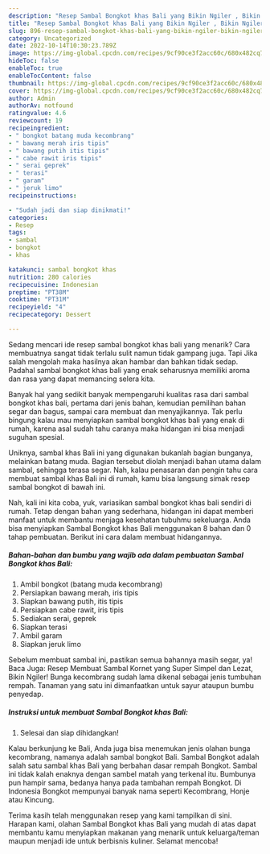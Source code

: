 ```yaml
---
description: "Resep Sambal Bongkot khas Bali yang Bikin Ngiler , Bikin Ngiler"
title: "Resep Sambal Bongkot khas Bali yang Bikin Ngiler , Bikin Ngiler"
slug: 896-resep-sambal-bongkot-khas-bali-yang-bikin-ngiler-bikin-ngiler
category: Uncategorized
date: 2022-10-14T10:30:23.789Z
image: https://img-global.cpcdn.com/recipes/9cf90ce3f2acc60c/680x482cq70/sambal-bongkot-khas-bali-foto-resep-utama.jpg
hideToc: false
enableToc: true
enableTocContent: false
thumbnail: https://img-global.cpcdn.com/recipes/9cf90ce3f2acc60c/680x482cq70/sambal-bongkot-khas-bali-foto-resep-utama.jpg
cover: https://img-global.cpcdn.com/recipes/9cf90ce3f2acc60c/680x482cq70/sambal-bongkot-khas-bali-foto-resep-utama.jpg
author: Admin
authorAv: notfound
ratingvalue: 4.6
reviewcount: 19
recipeingredient:
- " bongkot batang muda kecombrang"
- " bawang merah iris tipis"
- " bawang putih itis tipis"
- " cabe rawit iris tipis"
- " serai geprek"
- " terasi"
- " garam"
- " jeruk limo"
recipeinstructions:

- "Sudah jadi dan siap dinikmati!"
categories:
- Resep
tags:
- sambal
- bongkot
- khas

katakunci: sambal bongkot khas 
nutrition: 280 calories
recipecuisine: Indonesian
preptime: "PT38M"
cooktime: "PT31M"
recipeyield: "4"
recipecategory: Dessert

---
```



Sedang mencari ide resep sambal bongkot khas bali yang menarik? Cara membuatnya sangat tidak terlalu sulit namun tidak gampang juga. Tapi Jika salah mengolah maka hasilnya akan hambar dan bahkan tidak sedap. Padahal sambal bongkot khas bali yang enak seharusnya memiliki aroma dan rasa yang dapat memancing selera kita.


Banyak hal yang sedikit banyak mempengaruhi kualitas rasa dari sambal bongkot khas bali, pertama dari jenis bahan, kemudian pemilihan bahan segar dan bagus, sampai cara membuat dan menyajikannya. Tak perlu bingung kalau mau menyiapkan sambal bongkot khas bali yang enak di rumah, karena asal sudah tahu caranya maka hidangan ini bisa menjadi suguhan spesial.

Uniknya, sambal khas Bali ini yang digunakan bukanlah bagian bunganya, melainkan batang muda. Bagian tersebut diolah menjadi bahan utama dalam sambal, sehingga terasa segar. Nah, kalau penasaran dan pengin tahu cara membuat sambal khas Bali ini di rumah, kamu bisa langsung simak resep sambal bongkot di bawah ini.


Nah, kali ini kita coba, yuk, variasikan sambal bongkot khas bali sendiri di rumah. Tetap dengan bahan yang sederhana, hidangan ini dapat memberi manfaat untuk membantu menjaga kesehatan tubuhmu sekeluarga. Anda bisa menyiapkan Sambal Bongkot khas Bali menggunakan 8 bahan dan 0 tahap pembuatan. Berikut ini cara dalam membuat hidangannya.

<!--inarticleads1-->

##### Bahan-bahan dan bumbu yang wajib ada dalam pembuatan Sambal Bongkot khas Bali:

1. Ambil  bongkot (batang muda kecombrang)
1. Persiapkan  bawang merah, iris tipis
1. Siapkan  bawang putih, itis tipis
1. Persiapkan  cabe rawit, iris tipis
1. Sediakan  serai, geprek
1. Siapkan  terasi
1. Ambil  garam
1. Siapkan  jeruk limo


Sebelum membuat sambal ini, pastikan semua bahannya masih segar, ya! Baca Juga: Resep Membuat Sambal Kornet yang Super Simpel dan Lezat, Bikin Ngiler! Bunga kecombrang sudah lama dikenal sebagai jenis tumbuhan rempah. Tanaman yang satu ini dimanfaatkan untuk sayur ataupun bumbu penyedap. 

<!--inarticleads2-->

##### Instruksi untuk membuat Sambal Bongkot khas Bali:


1. Selesai dan siap dihidangkan!

Kalau berkunjung ke Bali, Anda juga bisa menemukan jenis olahan bunga kecombrang, namanya adalah sambal bongkot Bali. Sambal Bongkot adalah salah satu sambal khas Bali yang berbahan dasar rempah Bongkot. Sambal ini tidak kalah enaknya dengan sambel matah yang terkenal itu. Bumbunya pun hampir sama, bedanya hanya pada tambahan rempah Bongkot. Di Indonesia Bongkot mempunyai banyak nama seperti Kecombrang, Honje atau Kincung. 

Terima kasih telah menggunakan resep yang kami tampilkan di sini. Harapan kami, olahan Sambal Bongkot khas Bali yang mudah di atas dapat membantu kamu menyiapkan makanan yang menarik untuk keluarga/teman maupun menjadi ide untuk berbisnis kuliner. Selamat mencoba!

